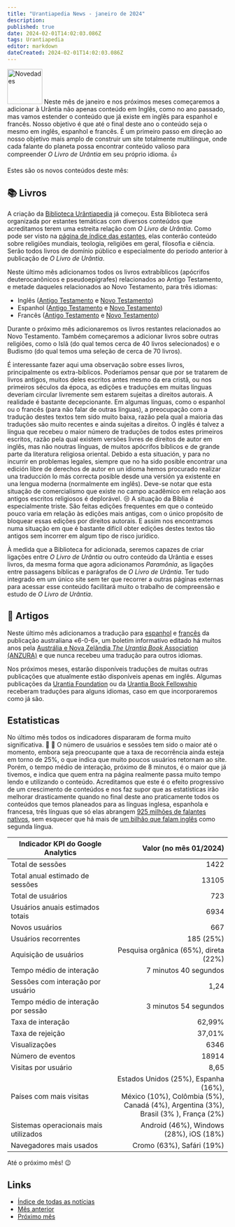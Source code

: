 ```yaml
---
title: "Urantiapedia News - janeiro de 2024"
description: 
published: true
date: 2024-02-01T14:02:03.086Z
tags: Urantiapedia
editor: markdown
dateCreated: 2024-02-01T14:02:03.086Z
---
```


<img src="/_assets/svg/icon-news.svg" alt="Novedades" style="width: 80px;"> Neste mês de janeiro e nos próximos meses começaremos a adicionar à Urântia não apenas conteúdo em Inglês, como no ano passado, mas vamos estender o conteúdo que já existe em inglês para espanhol e francês. Nosso objetivo é que até o final deste ano o conteúdo seja o mesmo em inglês, espanhol e francês. É um primeiro passo em direção ao nosso objetivo mais amplo de construir um site totalmente multilíngue, onde cada falante do planeta possa encontrar conteúdo valioso para compreender _O Livro de Urântia_ em seu próprio idioma. :+1:

Estes são os novos conteúdos deste mês:

## :books: Livros

A criação da [Biblioteca Urântiapedia](/en/book) já começou. Esta Biblioteca será organizada por estantes temáticas com diversos conteúdos que acreditamos terem uma estreita relação com _O Livro de Urântia_. Como pode ser visto na [página de índice das estantes](/en/index/books), elas conterão conteúdo sobre religiões mundiais, teologia, religiões em geral, filosofia e ciência. Serão todos livros de domínio público e especialmente do período anterior à publicação de _O Livro de Urântia_.

Neste último mês adicionamos todos os livros extrabíblicos (apócrifos deuterocanônicos e pseudoepígrafes) relacionados ao Antigo Testamento, e metade daqueles relacionados ao Novo Testamento, para três idiomas:

- Inglês ([Antigo Testamento](/en/index/books_judeo_christianism_ot) e [Novo Testamento](/en/index/books_judeo_christianism_nt))
- Espanhol ([Antigo Testamento](/es/index/books_judeo_christianism_ot) e [Novo Testamento](/es/index/books_judeo_christianism_nt))
- Francês ([Antigo Testamento](/fr/index/books_judeo_christianism_ot) e [Novo Testamento](/fr/index/books_judeo_christianism_nt))

Durante o próximo mês adicionaremos os livros restantes relacionados ao Novo Testamento. Também começaremos a adicionar livros sobre outras religiões, como o Islã (do qual temos cerca de 40 livros selecionados) e o Budismo (do qual temos uma seleção de cerca de 70 livros).

É interessante fazer aqui uma observação sobre esses livros, principalmente os extra-bíblicos. Poderíamos pensar que por se tratarem de livros antigos, muitos deles escritos antes mesmo da era cristã, ou nos primeiros séculos da época, as edições e traduções em muitas línguas deveriam circular livremente sem estarem sujeitas a direitos autorais. A realidade é bastante decepcionante. Em algumas línguas, como o espanhol ou o francês (para não falar de outras línguas), a preocupação com a tradução destes textos tem sido muito baixa, razão pela qual a maioria das traduções são muito recentes e ainda sujeitas a direitos. O inglês é talvez a língua que recebeu o maior número de traduções de todos estes primeiros escritos, razão pela qual existem versões livres de direitos de autor em inglês, mas não noutras línguas, de muitos apócrifos bíblicos e de grande parte da literatura religiosa oriental. Debido a esta situación, y para no incurrir en problemas legales, siempre que no ha sido posible encontrar una edición libre de derechos de autor en un idioma hemos procurado realizar una traducción lo más correcta posible desde una versión ya existente en una lengua moderna (normalmente em inglês). Deve-se notar que esta situação de comercialismo que existe no campo acadêmico em relação aos antigos escritos religiosos é deplorável. :unamused: A situação da Bíblia é especialmente triste. São feitas edições frequentes em que o conteúdo pouco varia em relação às edições mais antigas, com o único propósito de bloquear essas edições por direitos autorais. E assim nos encontramos numa situação em que é bastante difícil obter edições destes textos tão antigos sem incorrer em algum tipo de risco jurídico.

À medida que a Biblioteca for adicionada, seremos capazes de criar ligações entre _O Livro de Urântia_ ou outro conteúdo da Urântia e esses livros, da mesma forma que agora adicionamos _Paramônia_, as ligações entre passagens bíblicas e parágrafos de _O Livro de Urântia_. Ter tudo integrado em um único site sem ter que recorrer a outras páginas externas para acessar esse conteúdo facilitará muito o trabalho de compreensão e estudo de _O Livro de Urântia_.

## :page_with_curl: Artigos

Neste último mês adicionamos a tradução para [espanhol](/es/index/articles_606) e [francês](/fr/index/articles_606) da publicação australiana «6-0-6», um boletim informativo editado há muitos anos pela [Austrália e Nova Zelândia _The Urantia Book_ Association (ANZURA)](https://anzura.urantia-association.org/) e que nunca recebeu uma tradução para outros idiomas.

Nos próximos meses, estarão disponíveis traduções de muitas outras publicações que atualmente estão disponíveis apenas em inglês. Algumas publicações da [Urantia Foundation](https://www.urantia.org/) ou da [Urantia Book Fellowship](https://urantiabook.org/) receberam traduções para alguns idiomas, caso em que incorporaremos como já são.

## Estatisticas

No último mês todos os indicadores dispararam de forma muito significativa. :clap: :clap: O número de usuários e sessões tem sido o maior até o momento, embora seja preocupante que a taxa de recorrência ainda esteja em torno de 25%, o que indica que muito poucos usuários retornam ao site. Porém, o tempo médio de interação, próximo de 8 minutos, é o maior que já tivemos, e indica que quem entra na página realmente passa muito tempo lendo e utilizando o conteúdo. Acreditamos que este é o efeito progressivo de um crescimento de conteúdos e nos faz supor que as estatísticas irão melhorar drasticamente quando no final deste ano praticamente todos os conteúdos que temos planeados para as línguas inglesa, espanhola e francesa, três línguas que só elas abrangem [925 milhões de falantes nativos](https://pt.wikipedia.org/wiki/Lista_de_l%C3%ADnguas_por_n%C3%BAmero_de_falantes_nativos), sem esquecer que há mais de [um bilhão que falam inglês](https://pt.wikipedia.org/wiki/Lista_de_l%C3%ADnguas_por_n%C3%BAmero_total_de_falantes) como segunda língua.

Indicador KPI do Google Analytics | Valor (no mês 01/2024)
--- | ---:
Total de sessões | 1422
Total anual estimado de sessões | 13105
Total de usuários | 723
Usuários anuais estimados totais | 6934
Novos usuários | 667
Usuários recorrentes | 185 (25%)
Aquisição de usuários | Pesquisa orgânica (65%), direta (22%)
Tempo médio de interação | 7 minutos 40 segundos
Sessões com interação por usuário | 1,24
Tempo médio de interação por sessão | 3 minutos 54 segundos
Taxa de interação | 62,99%
Taxa de rejeição | 37,01%
Visualizações | 6346
Número de eventos | 18914
Visitas por usuário | 8,65
Países com mais visitas | Estados Unidos (25%), Espanha (16%), <br>México (10%), Colômbia (5%), <br>Canadá (4%), Argentina (3%), <br>Brasil (3% ), França (2%)
Sistemas operacionais mais utilizados | Android (46%), Windows (28%), iOS (18%)
Navegadores mais usados ​​| Cromo (63%), Safári (19%)

Até o próximo mês! :wink:

## Links

- [Índice de todas as notícias](/pt/news)
- [Mês anterior](/pt/news/2023/12)
- [Próximo mês](/pt/news/2024/02)